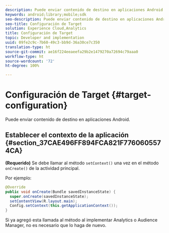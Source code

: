 ```yaml
---
description: Puede enviar contenido de destino en aplicaciones Android.
keywords: android;library;mobile;sdk
seo-description: Puede enviar contenido de destino en aplicaciones Android.
seo-title: Configuración de Target
solution: Experience Cloud,Analytics
title: Configuración de Target
topic: Developer and implementation
uuid: 09fe2c9c-7b60-49c3-bb9d-36a30ce7c350
translation-type: ht
source-git-commit: ae16f224eeaeefa29b2e1479270a72694c79aaa0
workflow-type: ht
source-wordcount: '72'
ht-degree: 100%

---
```



# Configuración de Target {#target-configuration}

Puede enviar contenido de destino en aplicaciones Android.

## Establecer el contexto de la aplicación {#section_37CAE496FF894FCA821F7760605574CA}

**(Requerido)** Se debe llamar al método `setContext()` una vez en el método `onCreate()` de la actividad principal.

Por ejemplo:

```java
@Override 
public void onCreate(Bundle savedInstanceState) { 
  super.onCreate(savedInstanceState); 
  setContentView(R.layout.main); 
  Config.setContext(this.getApplicationContext()); 
}
```

Si ya agregó esta llamada al método al implementar Analytics o Audience Manager, no es necesario que lo haga de nuevo.

